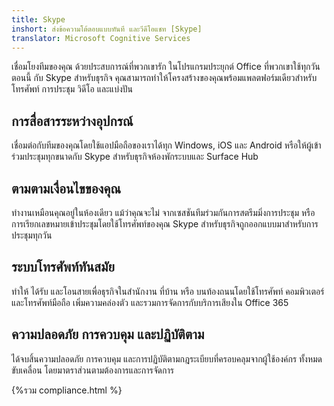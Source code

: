```yaml
---
title: Skype
inshort: ส่งข้อความโต้ตอบแบบทันที และวีดีโอแชท [Skype]
translator: Microsoft Cognitive Services
---
```


เชื่อมโยงทีมของคุณ ด้วยประสบการณ์ที่พวกเขารัก ในโปรแกรมประยุกต์ Office ที่พวกเขาใช้ทุกวัน ตอนนี้ กับ Skype สำหรับธุรกิจ คุณสามารถทำให้โครงสร้างของคุณพร้อมแพลตฟอร์มเดียวสำหรับโทรศัพท์ การประชุม วิดีโอ และแบ่งปัน 

## การสื่อสารระหว่างอุปกรณ์
เชื่อมต่อกับทีมของคุณโดยใช้แอปมือถือของเราได้ทุก Windows, iOS และ Android หรือให้ผู้เข้าร่วมประชุมทุกขนาดกับ Skype สำหรับธุรกิจห้องพักระบบและ Surface Hub

## ตามตามเงื่อนไขของคุณ
ทำงานเหมือนคุณอยู่ในห้องเดียว แม้ว่าคุณจะไม่ จากเซสชันทีมร่วมกันการสตรีมมิ่งการประชุม หรือการเรียกเลขหมายเข้าประชุมโดยใช้โทรศัพท์ของคุณ Skype สำหรับธุรกิจถูกออกแบบมาสำหรับการประชุมทุกวัน 

## ระบบโทรศัพท์ทันสมัย
ทำให้ ได้รับ และโอนสายเพื่อธุรกิจในสำนักงาน ที่บ้าน หรือ บนท้องถนนโดยใช้โทรศัพท์ คอมพิวเตอร์ และโทรศัพท์มือถือ เพิ่มความคล่องตัว และรวมการจัดการกับบริการเสียงใน Office 365 

## ความปลอดภัย การควบคุม และปฏิบัติตาม
ได้จบสิ้นความปลอดภัย การควบคุม และการปฏิบัติตามกฎระเบียบที่ครอบคลุมจากผู้ใช้องค์กร ทั้งหมดขับเคลื่อน โดยมาตราส่วนตามต้องการและการจัดการ 

{%รวม compliance.html %}

